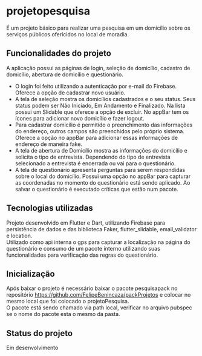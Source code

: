 # projetopesquisa

É um projeto básico para realizar uma pesquisa em um domicílio sobre os serviços públicos ofericidos no local de moradia.

## Funcionalidades do projeto
A aplicação possui as páginas de login, seleção de domicílio, cadastro de domicílio, abertura de domicílio e questionário. <br>
- O login foi feito utilizando a autenticação por e-mail do Firebase. Oferece a opção de cadastrar novo usuário. <br>
- A tela de seleção mostra os domicílios cadastrados e o seu status. Seus status podem ser Não Iniciado, Em Andamento e Finalizado. Na lista possui um Slidable que oferece a opção de excluir. No appBar tem os ícones para adicionar novo domicílio e fazer logout. <br>
- Para cadastrar domicílio é permitido o preenchimento das informações do endereço, outros campos são preenchidos pelo próprio sistema. Oferece a opção no appBar para adicionar essas informações de endereço de maneira fake. <br>
-  A tela de abertura de Domicílio mostra as informações do domicílio e solicita o tipo de entrevista. Dependendo do tipo de entrevista selecionado a entrevista é encerrada ou vai para o questionário. <br>
- A tela de questionário apresenta perguntas para serem respondidas sobre o local do domicílio. Possui uma opção no appBar para capturar as coordenadas no momento do questionário está sendo aplicado. Ao salvar o questionário é executado críticas que estão num pacote. <br>

## Tecnologias utilizadas
Projeto desenvolvido em Flutter e Dart, utilizando Firebase para persistência de dados e das biblioteca Faker, flutter_slidable, email_validator e location.<br> 
Utilizado como api interna o gps para capturar a localização na página do questionário e consumo de um pacote interno utilizando suas funcionalidades para verificação das regras do questionário.

## Inicialização
Após baixar o projeto é necessário baixar o pacote pesquisapack no repositório https://github.com/FelipeBenincaza/packProjetos e colocar no mesmo local que foi colocado o projetoPesquisa.<br>
O pacote está sendo chamado via path local, verificar no arquivo pubspec se o nome do pacote esta o mesmo da pasta.

## Status do projeto
Em desenvolvimento